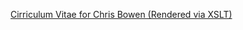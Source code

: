 [Cirriculum Vitae for Chris Bowen (Rendered via XSLT)](https://cbbowen.github.io/curriculum-vitae/cbbowen.xml)
